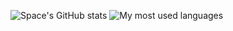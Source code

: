 ![Space's GitHub stats](https://github-readme-stats.vercel.app/api?username=audunvn&show_icons=true&theme=tokyonight&hide_border=true&include_all_commits=true&count_private=true) ![My most used languages](https://github-readme-stats.vercel.app/api/top-langs/?username=audunvn&layout=compact&theme=tokyonight&hide_border=true)
